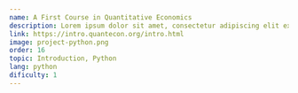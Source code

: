 ```yaml
---
name: A First Course in Quantitative Economics
description: Lorem ipsum dolor sit amet, consectetur adipiscing elit ex ea commodo consequat.
link: https://intro.quantecon.org/intro.html
image: project-python.png
order: 16
topic: Introduction, Python
lang: python
dificulty: 1
---
```

